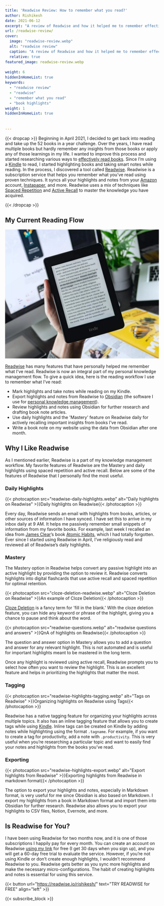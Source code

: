 ```yaml
---
title: 'Readwise Review: How to remember what you read?'
author: Rishikesh
date: 2021-06-12
excerpt: "A review of Readwise and how it helped me to remember effectively the books I've read."
url: /readwise-review/
cover:
  image: "readwise-review.webp"
  alt: "readwise review"
  caption: "A review of Readwise and how it helped me to remember effectively the books I've read."
  relative: true
featured_image: readwise-review.webp

weight: 6
hiddenInHomeList: true
keywords:
  - "readwise review"
  - "readwise"
  - "remember what you read"
  - "book highlights"
weight: 1
hiddenInHomeList: true


---
```

{{< dropcap >}}
  Beginning in April 2021, I decided to get back into reading and take up the 52 books in a year challenge. Over the years, I have read multiple books but hardly remember any insights from those books or apply any of those learnings in my life. I wanted to improve this process and started researching various ways to [effectively read books](https://aliabdaal.com/read-more-effectively/). Since I’m using a [Kindle](https://geni.us/rsh-kindle-paperwhite) to read, I started highlighting books and taking smart notes while reading. In the process, I discovered a tool called [Readwise](https://readwise.io/rishikesh/). Readwise is a subscription service that helps you remember what you’ve read using proven techniques. It syncs all your highlights and notes from your [Amazon](https://geni.us/rsh-amazon) account, [Instapaper](https://www.instapaper.com/), and more. Readwise uses a mix of techniques like [Spaced Repetition](https://en.wikipedia.org/wiki/Spaced_repetition) and [Active Recall](https://en.wikipedia.org/wiki/Active_recall) to master the knowledge you have acquired.
</p>

{{< /dropcap >}}


## My Current Reading Flow

![Readwise Review](readwise-review.webp)


[Readwise](https://readwise.io/rishikesh/) has many features that have personally helped me remember what I’ve read. Readwise is now an integral part of my personal knowledge management flow. To give a quick idea, here is the reading workflow I use to remember what I’ve read:

  * Mark highlights and take notes while reading on my Kindle.
  * Export highlights and notes from Readwise to [Obsidian](https://obsidian.md/) (the software I use for [personal knowledge management](https://en.wikipedia.org/wiki/Personal_knowledge_management)).
  * Review highlights and notes using Obsidian for further research and drafting book note articles.
  * Use daily highlights and the 'Mastery' feature on Readwise daily for actively recalling important insights from books I’ve read.
  * Write a book note on my website using the data from Obsidian after one month.

## Why I Like Readwise

As I mentioned earlier, Readwise is a part of my knowledge management workflow. My favorite features of Readwise are the Mastery and daily highlights using spaced repetition and active recall. Below are some of the features of Readwise that I personally find the most useful.

### Daily Highlights


{{< photocaption src="readwise-daily-highlights.webp" alt="Daily highlights on Readwise" >}}Daily highlights on Readwise{{< /photocaption >}}



Every day, Readwise sends an email with highlights from books, articles, or other sources of information I have synced. I have set this to arrive in my inbox daily at 9 AM. It helps me passively remember small snippets of information from my favorite books. For example, last week I recalled an idea from [James Clear](https://jamesclear.com/)’s book [Atomic Habits](https://geni.us/rishikesh-AtomicHabits), which I had totally forgotten. Ever since I started using Readwise in April, I’ve religiously read and reviewed all of Readwise’s daily highlights.

### Mastery

The Mastery option in Readwise helps convert any passive highlight into an active highlight by providing the option to review it. Readwise converts highlights into digital flashcards that use active recall and spaced repetition for optimal retention.


{{< photocaption src="cloze-deletion-readwise.webp" alt="Cloze Deletion on Readwise" >}}An example of Cloze Deletion{{< /photocaption >}}



[Cloze Deletion](https://en.wikipedia.org/wiki/Cloze_test) is a fancy term for 'fill in the blank.' With the cloze deletion feature, you can hide any keyword or phrase of the highlight, giving you a chance to pause and think about the word.

{{< photocaption src="readwise-questions.webp" alt="readwise questions and answers" >}}QnA of highlights on Readwise{{< /photocaption >}}


The question and answer option in Mastery allows you to add a question and answer for any relevant highlight. This is not automated and is useful for important highlights meant to be mastered in the long term.

Once any highlight is reviewed using active recall, Readwise prompts you to select how often you want to review the highlight. This is an excellent feature and helps in prioritizing the highlights that matter the most.

### Tagging


{{< photocaption src="readwise-highlights-tagging.webp" alt="Tags on Readwise" >}}Organizing highlights on Readwise using Tags{{< /photocaption >}}


Readwise has a native tagging feature for organizing your highlights across multiple topics. It also has an inline tagging feature that allows you to create tags while using [Kindle](https://geni.us/rsh-kindle-paperwhite). Inline tags can be created on Kindle by adding notes while highlighting using the format `.tagname`. For example, if you want to create a tag for productivity, add a note with `.productivity`. This is very useful when you’re researching a particular topic and want to easily find your notes and highlights from the books you’ve read.

### Exporting

{{< photocaption src="readwise-highlights-export.webp" alt="Export highlights from Readwise" >}}Exporting highlights from Readwise in markdown format{{< /photocaption >}}


The option to export your highlights and notes, especially in Markdown format, is very useful for me since Obsidian is also based on Markdown. I export my highlights from a book in Markdown format and import them into Obsidian for further research. Readwise also allows you to export your highlights to CSV files, Notion, Evernote, and more.

## Is Readwise for You?

I have been using Readwise for two months now, and it is one of those subscriptions I happily pay for every month. You can create an account on Readwise [using my link](https://readwise.io/rishikesh/) for free (I get 30 days when you sign up), and you will get a 60-day free trial to evaluate the service. However, if you’re not using Kindle or don’t create enough highlights, I wouldn’t recommend Readwise to you. Readwise gets better as you sync more highlights and make the necessary micro-configurations. The habit of creating highlights and notes is essential for using this service.

{{< button url="https://readwise.io/rishikesh/" text="TRY READWISE for FREE" align="left" >}}

{{< subscribe_block >}}
